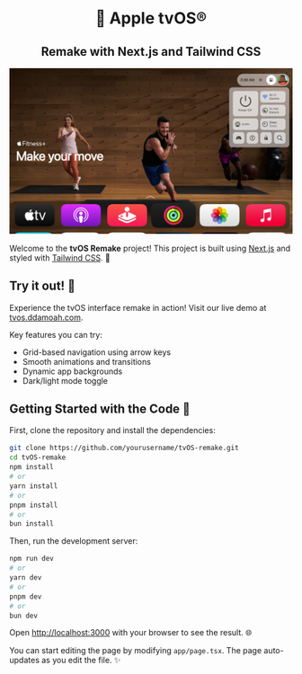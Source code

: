 <div align="center">
<h1 style="border-bottom: none"> Apple tvOS®</h1>
<h2 style="border-bottom: none">Remake with Next.js and Tailwind CSS</h2>
</div>

<img src="./github/ss1.png" width="700" alt="Screenshot">

Welcome to the **tvOS Remake** project! This project is built using [Next.js](https://nextjs.org) and styled with [Tailwind CSS](https://tailwindcss.com). 🚀

## Try it out! 🚀

Experience the tvOS interface remake in action! Visit our live demo at [tvos.ddamoah.com](https://tvos.ddamoah.com).

Key features you can try:
- Grid-based navigation using arrow keys
- Smooth animations and transitions 
- Dynamic app backgrounds
- Dark/light mode toggle

## Getting Started with the Code 🏁

First, clone the repository and install the dependencies:

```bash
git clone https://github.com/yourusername/tvOS-remake.git
cd tvOS-remake
npm install
# or
yarn install
# or
pnpm install
# or
bun install
```

Then, run the development server:

```bash
npm run dev
# or
yarn dev
# or
pnpm dev
# or
bun dev
```

Open [http://localhost:3000](http://localhost:3000) with your browser to see the result. 🌐

You can start editing the page by modifying `app/page.tsx`. The page auto-updates as you edit the file. ✨
